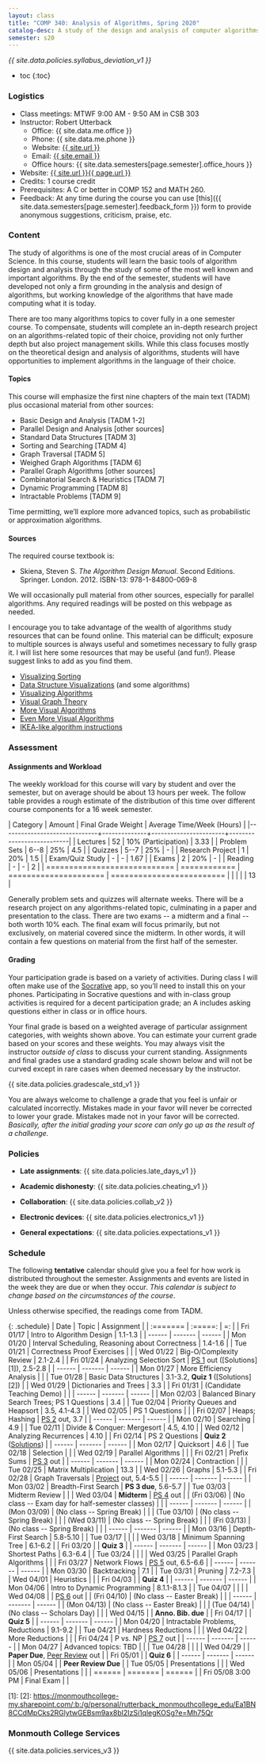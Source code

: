 ```yaml
---
layout: class
title: "COMP 340: Analysis of Algorithms, Spring 2020"
catalog-desc: A study of the design and analysis of computer algorithms. Topics include asymptotic analysis, efficient algorithm design, sorting and order statistics, hashing, binary search trees, graph algorithms, matrix multiplication, and NP completeness. This course begins a more in-depth study in the theory and science of computation.
semester: s20
---
```


*{{ site.data.policies.syllabus_deviation_v1 }}*

* toc
{:toc}

### Logistics

* Class meetings: MTWF 9:00 AM - 9:50 AM in CSB 303
* Instructor: Robert Utterback
  * Office: {{ site.data.me.office }}
  * Phone: {{ site.data.me.phone }}
  * Website: <a href="{{ site.url }}">{{ site.url }}</a>
  * Email: <a href="mailto:{{ site.email }}">{{ site.email }}</a>
  * Office hours: {{ site.data.semesters[page.semester].office_hours }}
* Website: <a href="{{ site.url }}{{ page.url }}">{{ site.url }}{{ page.url }}</a>
* Credits: 1 course credit
* Prerequisites: A C or better in COMP 152 and MATH 260.
* Feedback: At any time during the course you can use
  [this]({{ site.data.semesters[page.semester].feedback_form }}) form to provide
  anonymous suggestions, criticism, praise, etc.

### Content

The study of algorithms is one of the most crucial areas of in
Computer Science. In this course, students will learn the basic tools
of algorithm design and analysis through the study of some of the most
well known and important algorithms. By the end of the semester,
students will have developed not only a firm grounding in the analysis
and design of algorithms, but working knowledge of the algorithms that
have made computing what it is today.  

There are too many algorithms topics to cover fully in a one semester
course. To compensate, students will complete an in-depth research
project on an algorithms-related topic of their choice, providing not
only further depth but also project management skills. While this
class focuses mostly on the theoretical design and analysis of
algorithms, students will have opportunities to implement algorithms
in the language of their choice.

#### Topics

This course will emphasize the first nine chapters of the main text (TADM)
plus occasional material from other sources:

* Basic Design and Analysis [TADM 1-2]
* Parallel Design and Analysis [other sources]
* Standard Data Structures [TADM 3]
* Sorting and Searching [TADM 4]
* Graph Traversal [TADM 5]
* Weighed Graph Algorithms [TADM 6]
* Parallel Graph Algorithms [other sources]
* Combinatorial Search & Heuristics [TADM 7] 
* Dynamic Programming [TADM 8]
* Intractable Problems [TADM 9]

Time permitting, we’ll explore more advanced topics, such as
probabilistic or approximation algorithms.
  
#### Sources

The required course textbook is:

* Skiena, Steven S. *The Algorithm Design Manual*. Second
Editions. Springer. London. 2012.  ISBN-13: 978-1-84800-069-8

We will occasionally pull material from other sources, especially for
parallel algorithms. Any required readings will be posted on this
webpage as needed.

I encourage you to take advantage of the wealth of algorithms study
resources that can be found online. This material can be difficult;
exposure to multiple sources is always useful and sometimes necessary
to fully grasp it. I will list here some resources that may be useful
(and fun!). Please suggest links to add as you find them.

* [Visualizing Sorting](http://panthema.net/2013/sound-of-sorting/)
* [Data Structure Visualizations](http://www.cs.usfca.edu/~galles/visualization/Algorithms.html) (and some algorithms)
* [Visualizing Algorithms](https://bost.ocks.org/mike/algorithms/)
* [Visual Graph Theory](https://mrpandey.github.io/d3graphTheory/index.html)
* [More Visual Algorithms](https://visualgo.net/)
* [Even More Visual Algorithms](https://visualgo.net/en)
* [IKEA-like algorithm instructions](https://idea-instructions.com/)

### Assessment

#### Assignments and Workload

The weekly workload for this course will vary by student and over the
semester, but on average should be about 13 hours per week. The follow
table provides a rough estimate of the distribution of this time over
different course components for a 16 week semester.

| Category                     |       Amount | Final Grade Weight    | Average Time/Week (Hours) |
|------------------------------+--------------+-----------------------+---------------------------|
| Lectures                     |           52 | 10% (Participation)   |                      3.33 |
| Problem Sets                 |         6--8 | 25%                   |                       4.5 |
| Quizzes                      |         5--7 | 25%                   |                         - |
| Research Project             |            1 | 20%                   |                       1.5 |
| Exam/Quiz Study              |            - | -                     |                      1.67 |
| Exams                        |            2 | 20%                   |                         - |
| Reading                      |            - | -                     |                         2 |
| ============================ | ============ | ===================== | ========================= |
|                              |              |                       |                        13 |


Generally problem sets and quizzes will alternate weeks. There will be
a research project on any algorithms-related topic, culminating in a
paper and presentation to the class. There are two exams -- a midterm
and a final -- both worth 10% each. The final exam will focus
primarily, but not exclusively, on material covered since the
midterm. In other words, it will contain a few questions on material
from the first half of the semester.

#### Grading

Your participation grade is based on a variety of activities. During
class I will often make use of the [Socrative](https://socrative.com)
app, so you’ll need to install this on your phones. Participating in
Socrative questions and with in-class group activities is required for
a decent participation grade; an A includes asking questions either in
class or in office hours.

Your final grade is based on a weighted average of particular
assignment categories, with weights shown above. You can estimate your
current grade based on your scores and these weights. You may always
visit the instructor *outside of class* to discuss your current
standing. Assignments and final grades use a standard grading scale
shown below and will not be curved except in rare cases when deemed
necessary by the instructor.

{{ site.data.policies.gradescale_std_v1 }}

You are always welcome to challenge a grade that you feel is unfair or
calculated incorrectly. Mistakes made in your favor will never be
corrected to lower your grade. Mistakes made not in your favor will be
corrected. *Basically, after the initial grading your score can only
go up as the result of a challenge.*

### Policies

* **Late assignments**: {{ site.data.policies.late_days_v1 }}

* **Academic dishonesty**: {{ site.data.policies.cheating_v1 }}

* **Collaboration**: {{ site.data.policies.collab_v2 }}

* **Electronic devices**: {{ site.data.policies.electronics_v1 }}

* **General expectations**: {{ site.data.policies.expectations_v1 }}

### Schedule
The following **tentative** calendar should give you a feel for how
work is distributed throughout the semester. Assignments and events
are listed in the week they are due or when they occur. *This calendar
is subject to change based on the circumstances of the course*.

Unless otherwise specified, the readings come from TADM.

{: .schedule}
| Date              | Topic                                            | Assignment                                         |
| :=======          | :=====:                                          | =:                                                 |
| Fri 01/17         | Intro to Algorithm Design                        | 1.1-1.3                                            |
| ------            | -------                                          | ------                                             |
| Mon 01/20         | Interval Scheduling, Reasoning about Correctness | 1.4-1.6                                            |
| Tue 01/21         | Correctness Proof Exercises                      |                                                    |
| Wed 01/22         | Big-O/Complexity Review                          | 2.1-2.4                                            |
| Fri 01/24         | Analyzing Selection Sort                         | [PS 1](ps1.pdf) out ([Solutions][1]), 2.5-2.8      |
| ------            | -------                                          | ------                                             |
| Mon 01/27         | More Efficiency Analysis                         |                                                    |
| Tue 01/28         | Basic Data Structures                            | 3.1-3.2, **Quiz 1** ([Solutions][2])               |
| Wed 01/29         | Dictionaries and Trees                           | 3.3                                                |
| Fri 01/31         | (Candidate Teaching Demo)                        |                                                    |
| ------            | -------                                          | ------                                             |
| Mon 02/03         | Balanced Binary Search Trees; PS 1 Questions     | 3.4                                                |
| Tue 02/04         | Priority Queues and Heapsort                     | 3.5, 4.1-4.3                                       |
| Wed 02/05         | PS 1 Questions                                   |                                                    |
| Fri 02/07         | Heaps; Hashing                                   | [PS 2](ps2.pdf) out, 3.7                           |
| ------            | -------                                          | ------                                             |
| Mon 02/10         | Searching                                        | 4.9                                                |
| Tue 02/11         | Divide & Conquer: Mergesort                      | 4.5, 4.10                                          |
| Wed 02/12         | Analyzing Recurrences                            | 4.10                                               |
| Fri 02/14         | PS 2 Questions                                   | **Quiz 2** ([Solutions](qz2-sol.pdf))              |
| ------            | -------                                          | ------                                             |
| Mon 02/17         | Quicksort                                        | 4.6                                                |
| Tue 02/18         | Selection                            |                                                    |
| Wed 02/19         | Parallel Algorithms                              |                                                    |
| Fri 02/21         | Prefix Sums                                      | [PS 3](ps3.pdf) out                                |
| ------            | -------                                          | ------                                             |
| Mon 02/24         | Contraction                                      |                                                    |
| Tue 02/25         | Matrix Multiplication                            | 13.3                                               |
| Wed 02/26         | Graphs                                           | 5.1-5.3                                            |
| Fri 02/28         | Graph Traversals                                 | [Project](proj.pdf) out, 5.4-5.5                   |
| ------            | -------                                          | ------                                             |
| Mon 03/02         | Breadth-First Search                             | **PS 3 due**, 5.6-5.7                              |
| Tue 03/03         | Midterm Review                                   |                                                    |
| Wed 03/04         | **Midterm**                                      | [PS 4](ps4.pdf) out                                |
| (Fri 03/06)       | (No class -- Exam day for half-semester classes) |                                                    |
| ------            | -------                                          | ------                                             |
| (Mon 03/09)       | (No class -- Spring Break)                       |                                                    |
| (Tue 03/10)       | (No class -- Spring Break)                       |                                                    |
| (Wed 03/11)       | (No class -- Spring Break)                       |                                                    |
| (Fri 03/13)       | (No class -- Spring Break)                       |                                                    |
| ------            | -------                                          | ------                                             |
| Mon 03/16         | Depth-First Search                               | 5.8-5.10                                           |
| Tue 03/17         |                                                  |                                                    |
| Wed 03/18         | Minimum Spanning Tree                            | 6.1-6.2                                            |
| Fri 03/20         |                                                  | **Quiz 3**                                         |
| ------            | -------                                          | ------                                             |
| Mon 03/23         | Shortest Paths                                   | 6.3-6.4                                            |
| Tue 03/24         |                                                  |                                                    |
| Wed 03/25         | Parallel Graph Algorithms                        |                                                    |
| Fri 03/27         | Network Flows                                    | [PS 5](ps5.pdf) out, 6.5-6.6                       |
| ------            | -------                                          | ------                                             |
| Mon 03/30         | Backtracking                                     | 7.1                                                |
| Tue 03/31         | Pruning                                          | 7.2-7.3                                            |
| Wed 04/01         | Heuristics                                       |                                                    |
| Fri 04/03         |                                                  | **Quiz 4**                                         |
| ------            | -------                                          | ------                                             |
| Mon 04/06         | Intro to Dynamic Programming                     | 8.1.1-8.1.3                                        |
| Tue 04/07         |                                                  |                                                    |
| Wed 04/08         |                                                  | [PS 6](ps6.pdf) out                                |
| (Fri 04/10)       | (No class -- Easter Break)                       |                                                    |
| ------            | -------                                          | ------                                             |
| (Mon 04/13)       | (No class -- Easter Break)                       |                                                    |
| (Tue 04/14)       | (No class -- Scholars Day)                       |                                                    |
| Wed 04/15         |                                                  | **Anno. Bib. due**                                 |
| Fri 04/17         |                                                  | **Quiz 5**                                         |
| ------            | -------                                          | ------                                             |
| Mon 04/20         | Intractable Problems, Reductions                 | 9.1-9.2                                            |
| Tue 04/21         | Hardness Reductions                              |                                                    |
| Wed 04/22         | More Reductions                                  |                                                    |
| Fri 04/24         | P vs. NP                                         | [PS 7](ps7.pdf) out                                |
| ------            | -------                                          | ------                                             |
| Mon 04/27         | Advanced topics: TBD                             |                                                    |
| Tue 04/28         |                                                  |                                                    |
| Wed 04/29         |                                                  | **Paper Due**, [Peer Review](review-paper.pdf) out |
| Fri 05/01         |                                                  | **Quiz 6**                                         |
| ------            | -------                                          | ------                                             |
| Mon 05/04         |                                                  | **Peer Review Due**                                |
| Tue 05/05         | Presentations                                    |                                                    |
| Wed 05/06         | Presentations                                    |                                                    |
| ======            | =======                                          | ======                                             |
| Fri 05/08 3:00 PM | Final Exam                                       |                                                    |


<!-- Advanced topics options: Probabilistic, Approximation, String-Matching, etc. -->

[1]: 
[2]: https://monmouthcollege-my.sharepoint.com/:b:/g/personal/rutterback_monmouthcollege_edu/Ea1BN8CCdMpCks2RGlytwGEBsm9ax8bl2IzSi1qlegKOSg?e=Mh75Qr


### Monmouth College Services

{{ site.data.policies.services_v3 }}

<!-- Local Variables: -->
<!-- eval: (orgtbl-mode) -->
<!-- End: -->
